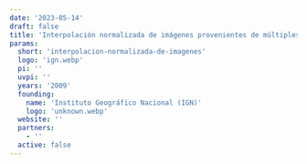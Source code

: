 ```yaml
---
date: '2023-05-14'
draft: false
title: 'Interpolación normalizada de imágenes provenientes de múltiples sensores. Interpolación normalizada de imágenes LANDSAT mediante downscaling'
params:
  short: 'interpolacion-normalizada-de-imagenes'
  logo: 'ign.webp'
  pi: ''
  uvpi: ''
  years: '2009'
  founding:
    name: 'Instituto Geográfico Nacional (IGN)'
    logo: 'unknown.webp'
  website: ''
  partners:
    - ''
  active: false
---
```

